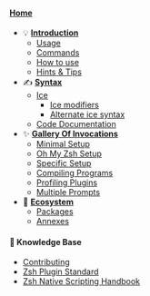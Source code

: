 #### [Home](Home)

- 💡 [**Introduction**](Introduction)
  - [Usage](Usage)
  - [Commands](Commands)
  - [How to use](How-to-Use)
  - [Hints & Tips](Hints-&-Tips)
- ✍️ [**Syntax**](Syntax)
  - [Ice](Ice)
    - [Ice modifiers](Ice-modifiers)
    - [Alternate ice syntax](Alternate-Ice-Syntax)
  - [Code Documentation](Code-Documentation)
- ✨ [**Gallery Of Invocations**](Gallery)
  - [Minimal Setup](Minimal-Setup)
  - [Oh My Zsh Setup](Oh-My-Zsh-Setup)
  - [Specific Setup](Specific-Setup)
  - [Compiling Programs](Compiling-programs)
  - [Profiling Plugins](Profiling-plugins)
  - [Multiple Prompts](Multiple-prompts)
- 💠 [**Ecosystem**](Home)
  - [Packages](Packages)
  - [Annexes](Annexes)

#### 🔖 Knowledge Base

- [Contributing](https://github.com/ss-o/zi/blob/main/docs/CONTRIBUTING.md)
- [Zsh Plugin Standard](Zsh-Plugin-Standard)
- [Zsh Native Scripting Handbook](Zsh-Native-Scripting-Handbook)
